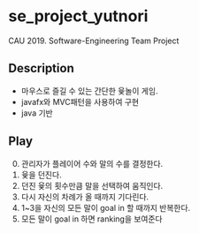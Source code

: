 # se_project_yutnori
CAU 2019. Software-Engineering Team Project

Description
---------------------
  * 마우스로 즐길 수 있는 간단한 윷놀이 게임.
  * javafx와 MVC패턴을 사용하여 구현
  * java 기반
  
Play
--------------------
 0.	관리자가 플레이어 수와 말의 수를 결정한다.
 1.	윷을 던진다.
 2.	던진 윷의 횟수만큼 말을 선택하여 움직인다.
 3.	다시 자신의 차례가 올 때까지 기다린다.
 4.	1~3을 자신의 모든 말이 goal in 할 때까지 반복한다.
 5.	모든 말이 goal in 하면 ranking을 보여준다

